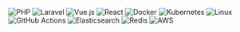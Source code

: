 ![PHP](https://img.shields.io/badge/PHP-%23777BB4.svg?&style=for-the-badge&logo=php&logoColor=white)  <!-- PHP badge -->
![Laravel](https://img.shields.io/badge/Laravel-%23FF2D20.svg?&style=for-the-badge&logo=laravel&logoColor=white)  <!-- Laravel badge -->
![Vue.js](https://img.shields.io/badge/Vue.js-%2335495e.svg?&style=for-the-badge&logo=vue.js&logoColor=%234FC08D)  <!-- Vue badge -->
![React](https://img.shields.io/badge/React-%2361DAFB.svg?&style=for-the-badge&logo=react&logoColor=black)  <!-- React badge -->
![Docker](https://img.shields.io/badge/Docker-%232496ED.svg?&style=for-the-badge&logo=docker&logoColor=white)  <!-- Docker badge -->
![Kubernetes](https://img.shields.io/badge/Kubernetes-%23326CE5.svg?&style=for-the-badge&logo=kubernetes&logoColor=white)  <!-- Kubernetes badge -->
![Linux](https://img.shields.io/badge/Linux-%23FCC624.svg?&style=for-the-badge&logo=linux&logoColor=black)  <!-- Linux badge -->
![GitHub Actions](https://img.shields.io/badge/GitHub_Actions-%232671E5.svg?&style=for-the-badge&logo=github-actions&logoColor=white)  <!-- GitHub Actions badge -->
![Elasticsearch](https://img.shields.io/badge/Elasticsearch-%23005571.svg?&style=for-the-badge&logo=elasticsearch&logoColor=white)  <!-- Elasticsearch badge -->
![Redis](https://img.shields.io/badge/Redis-%23DC382D.svg?&style=for-the-badge&logo=redis&logoColor=white)  <!-- Redis badge -->
![AWS](https://img.shields.io/badge/AWS-%23FF9900.svg?&style=for-the-badge&logo=amazon-aws&logoColor=white)  <!-- AWS badge -->
